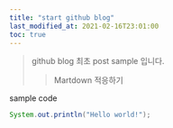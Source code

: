 ```yaml
---
title: "start github blog"
last_modified_at: 2021-02-16T23:01:00
toc: true
---
```

>github blog 최초 post sample 입니다.
>   >Martdown 적응하기

sample code
```java
System.out.println("Hello world!");
```
